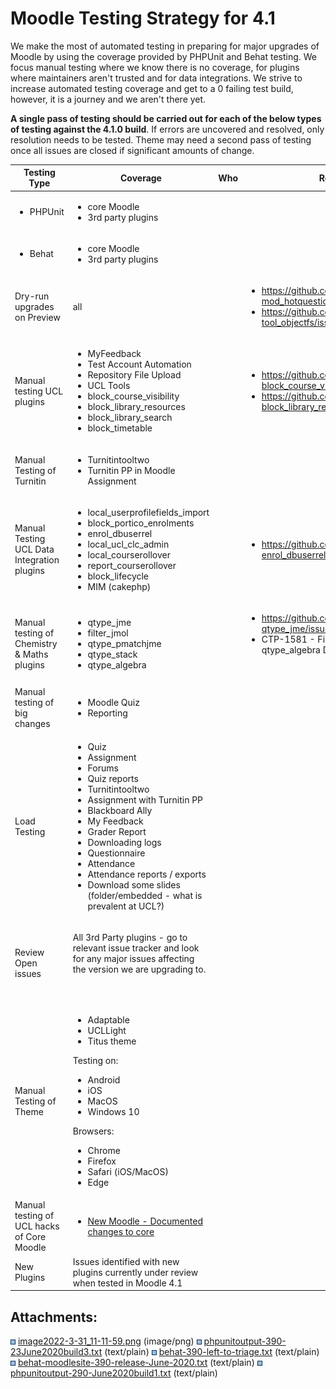 # Moodle Testing Strategy for 4.1

We make the most of automated testing in preparing for major upgrades of Moodle by using the coverage provided by PHPUnit and Behat testing. We focus manual testing where we know there is no coverage, for plugins where maintainers aren't trusted and for data integrations. We strive to increase automated testing coverage and get to a 0 failing test build, however, it is a journey and we aren't there yet.

**A single pass of testing should be carried out for each of the below types of testing against the 4.1.0 build**. If errors are uncovered and resolved, only resolution needs to be tested. Theme may need a second pass of testing once all issues are closed if significant amounts of change.

<table>
<thead>
<tr class="header">
<th>Testing Type</th>
<th>Coverage</th>
<th>Who</th>
<th>Results</th>
</tr>
</thead>
<tbody>
<tr class="odd">
<td><ul>
<li>PHPUnit</li>
</ul></td>
<td><ul>
<li>core Moodle</li>
<li>3rd party plugins</li>
</ul></td>
<td><br />
</td>
<td><div class="content-wrapper">
<pre><code></code></pre>
</div></td>
</tr>
<tr class="even">
<td><ul>
<li>Behat</li>
</ul></td>
<td><ul>
<li>core Moodle</li>
<li>3rd party plugins</li>
</ul></td>
<td><br />
</td>
<td><p><br />
</p></td>
</tr>
<tr class="odd">
<td>Dry-run upgrades on Preview</td>
<td>all</td>
<td><br />
</td>
<td><ul>
<li><a href="https://github.com/drachels/moodle-mod_hotquestion/issues/58" class="uri">https://github.com/drachels/moodle-mod_hotquestion/issues/58</a></li>
<li><a href="https://github.com/catalyst/moodle-tool_objectfs/issues/516" class="uri">https://github.com/catalyst/moodle-tool_objectfs/issues/516</a></li>
</ul></td>
</tr>
<tr class="even">
<td>Manual testing UCL plugins</td>
<td><ul>
<li>MyFeedback</li>
<li>Test Account Automation</li>
<li>Repository File Upload</li>
<li>UCL Tools</li>
<li>block_course_visibility</li>
<li>block_library_resources</li>
<li>block_library_search</li>
<li>block_timetable</li>
</ul></td>
<td><br />
</td>
<td><ul>
<li><a href="https://github.com/ucl-isd/moodle-block_course_visibility/issues/2" class="uri">https://github.com/ucl-isd/moodle-block_course_visibility/issues/2</a></li>
<li><a href="https://github.com/ucl-isd/moodle-block_library_resources/issues/3" class="uri">https://github.com/ucl-isd/moodle-block_library_resources/issues/3</a></li>
</ul></td>
</tr>
<tr class="odd">
<td>Manual Testing of Turnitin</td>
<td><ul>
<li>Turnitintooltwo</li>
<li>Turnitin PP in Moodle Assignment</li>
</ul></td>
<td><br />
</td>
<td><br />
</td>
</tr>
<tr class="even">
<td>Manual Testing UCL Data Integration plugins</td>
<td><ul>
<li>local_userprofilefields_import</li>
<li>block_portico_enrolments</li>
<li>enrol_dbuserrel</li>
<li>local_ucl_clc_admin</li>
<li>local_courserollover</li>
<li>report_courserollover</li>
<li>block_lifecycle</li>
<li>MIM (cakephp)</li>
</ul></td>
<td><br />
</td>
<td><ul>
<li><a href="https://github.com/uclmoodle/moodle-enrol_dbuserrel/issues/3" class="uri">https://github.com/uclmoodle/moodle-enrol_dbuserrel/issues/3</a></li>
</ul></td>
</tr>
<tr class="odd">
<td>Manual testing of Chemistry &amp; Maths plugins</td>
<td><ul>
<li>qtype_jme</li>
<li>filter_jmol</li>
<li>qtype_pmatchjme</li>
<li>qtype_stack</li>
<li>qtype_algebra</li>
</ul></td>
<td><br />
</td>
<td><div class="content-wrapper">
<ul>
<li><a href="https://github.com/ucl-isd/moodle-qtype_jme/issues/3" class="uri">https://github.com/ucl-isd/moodle-qtype_jme/issues/3</a></li>
<li>CTP-1581 - Fix UCL plugin moodle-qtype_algebra Done (qtype_algebra)</li>
</ul>
<p><br />
</p>
</div></td>
</tr>
<tr class="even">
<td>Manual testing of big changes</td>
<td><ul>
<li>Moodle Quiz</li>
<li>Reporting </li>
</ul></td>
<td><br />
</td>
<td><br />
</td>
</tr>
<tr class="odd">
<td>Load Testing</td>
<td><ul>
<li>Quiz</li>
<li>Assignment</li>
<li>Forums</li>
<li>Quiz reports</li>
<li>Turnitintooltwo</li>
<li>Assignment with Turnitin PP</li>
<li>Blackboard Ally</li>
<li>My Feedback</li>
<li>Grader Report</li>
<li>Downloading logs</li>
<li>Questionnaire</li>
<li>Attendance</li>
<li>Attendance reports / exports</li>
<li>Download some slides (folder/embedded - what is prevalent at UCL?)</li>
</ul></td>
<td><br />
</td>
<td><br />
</td>
</tr>
<tr class="even">
<td>Review Open issues</td>
<td><p>All 3rd Party plugins - go to relevant issue tracker and look for any major issues affecting the version we are upgrading to.</p>
<p><br />
</p></td>
<td><br />
</td>
<td><br />
</td>
</tr>
<tr class="odd">
<td>Manual Testing of Theme</td>
<td><ul>
<li>Adaptable</li>
<li>UCLLight</li>
<li>Titus theme</li>
</ul>
<p>Testing on:</p>
<ul>
<li>Android</li>
<li>iOS</li>
<li>MacOS</li>
<li>Windows 10</li>
</ul>
<p>Browsers:</p>
<ul>
<li>Chrome</li>
<li>Firefox</li>
<li>Safari (iOS/MacOS)</li>
<li>Edge</li>
</ul></td>
<td><br />
</td>
<td><br />
</td>
</tr>
<tr class="even">
<td>Manual testing of UCL hacks of Core Moodle</td>
<td><ul>
<li><a href="New_Moodle_-_Documented_changes_to_core">New Moodle - Documented changes to core</a></li>
</ul></td>
<td><br />
</td>
<td><br />
</td>
</tr>
<tr class="odd">
<td>New Plugins</td>
<td>Issues identified with new plugins currently under review when tested in Moodle 4.1</td>
<td><br />
</td>
<td><br />
</td>
</tr>
</tbody>
</table>

## Attachments:

<img src="images/icons/bullet_blue.gif" width="8" height="8" /> [image2022-3-31\_11-11-59.png](attachments/229246301/229246296.png) (image/png)
<img src="images/icons/bullet_blue.gif" width="8" height="8" /> [phpunitoutput-390-23June2020build3.txt](attachments/229246301/229246297.txt) (text/plain)
<img src="images/icons/bullet_blue.gif" width="8" height="8" /> [behat-390-left-to-triage.txt](attachments/229246301/229246298.txt) (text/plain)
<img src="images/icons/bullet_blue.gif" width="8" height="8" /> [behat-moodlesite-390-release-June-2020.txt](attachments/229246301/229246299.txt) (text/plain)
<img src="images/icons/bullet_blue.gif" width="8" height="8" /> [phpunitoutput-290-June2020build1.txt](attachments/229246301/229246300.txt) (text/plain)

